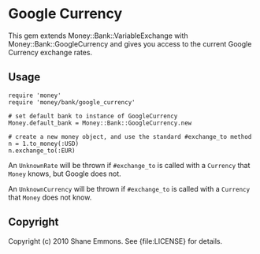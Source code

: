 Google Currency
===============

This gem extends Money::Bank::VariableExchange with Money::Bank::GoogleCurrency
and gives you access to the current Google Currency exchange rates.

Usage
-----

    require 'money'
    require 'money/bank/google_currency'

    # set default bank to instance of GoogleCurrency
    Money.default_bank = Money::Bank::GoogleCurrency.new

    # create a new money object, and use the standard #exchange_to method
    n = 1.to_money(:USD)
    n.exchange_to(:EUR)

An `UnknownRate` will be thrown if `#exchange_to` is called with a `Currency`
that `Money` knows, but Google does not.

An `UnknownCurrency` will be thrown if `#exchange_to` is called with a
`Currency` that `Money` does not know.

Copyright
---------

Copyright (c) 2010 Shane Emmons. See {file:LICENSE} for details.
